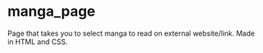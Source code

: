 # manga_page
Page that takes you to select manga to read on external website/link.
Made in HTML and CSS. 